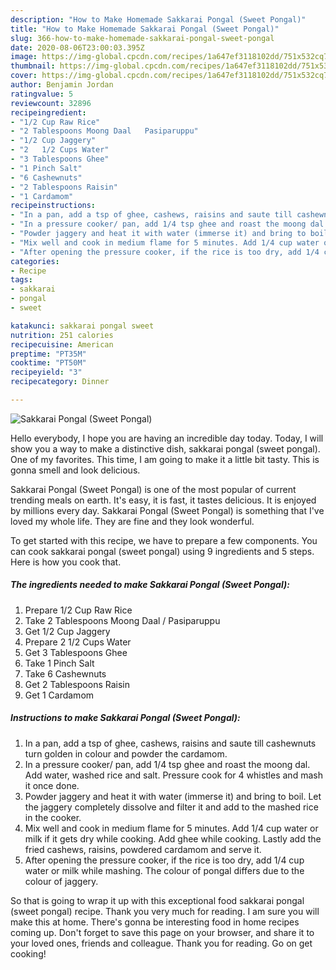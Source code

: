 ```yaml
---
description: "How to Make Homemade Sakkarai Pongal (Sweet Pongal)"
title: "How to Make Homemade Sakkarai Pongal (Sweet Pongal)"
slug: 366-how-to-make-homemade-sakkarai-pongal-sweet-pongal
date: 2020-08-06T23:00:03.395Z
image: https://img-global.cpcdn.com/recipes/1a647ef3118102dd/751x532cq70/sakkarai-pongal-sweet-pongal-recipe-main-photo.jpg
thumbnail: https://img-global.cpcdn.com/recipes/1a647ef3118102dd/751x532cq70/sakkarai-pongal-sweet-pongal-recipe-main-photo.jpg
cover: https://img-global.cpcdn.com/recipes/1a647ef3118102dd/751x532cq70/sakkarai-pongal-sweet-pongal-recipe-main-photo.jpg
author: Benjamin Jordan
ratingvalue: 5
reviewcount: 32896
recipeingredient:
- "1/2 Cup Raw Rice"
- "2 Tablespoons Moong Daal   Pasiparuppu"
- "1/2 Cup Jaggery"
- "2   1/2 Cups Water"
- "3 Tablespoons Ghee"
- "1 Pinch Salt"
- "6 Cashewnuts"
- "2 Tablespoons Raisin"
- "1 Cardamom"
recipeinstructions:
- "In a pan, add a tsp of ghee, cashews, raisins and saute till cashewnuts turn golden in colour and powder the cardamom."
- "In a pressure cooker/ pan, add 1/4 tsp ghee and roast the moong dal. Add water, washed rice and salt. Pressure cook for 4 whistles and mash it once done."
- "Powder jaggery and heat it with water (immerse it) and bring to boil. Let the jaggery completely dissolve and filter it and add to the mashed rice in the cooker."
- "Mix well and cook in medium flame for 5 minutes. Add 1/4 cup water or milk if it gets dry while cooking. Add ghee while cooking. Lastly add the fried cashews, raisins, powdered cardamom and serve it."
- "After opening the pressure cooker, if the rice is too dry, add 1/4 cup water or milk while mashing. The colour of pongal differs due to the colour of jaggery."
categories:
- Recipe
tags:
- sakkarai
- pongal
- sweet

katakunci: sakkarai pongal sweet 
nutrition: 251 calories
recipecuisine: American
preptime: "PT35M"
cooktime: "PT50M"
recipeyield: "3"
recipecategory: Dinner

---
```



![Sakkarai Pongal (Sweet Pongal)](https://img-global.cpcdn.com/recipes/1a647ef3118102dd/751x532cq70/sakkarai-pongal-sweet-pongal-recipe-main-photo.jpg)

Hello everybody, I hope you are having an incredible day today. Today, I will show you a way to make a distinctive dish, sakkarai pongal (sweet pongal). One of my favorites. This time, I am going to make it a little bit tasty. This is gonna smell and look delicious.

Sakkarai Pongal (Sweet Pongal) is one of the most popular of current trending meals on earth. It's easy, it is fast, it tastes delicious. It is enjoyed by millions every day. Sakkarai Pongal (Sweet Pongal) is something that I've loved my whole life. They are fine and they look wonderful.




To get started with this recipe, we have to prepare a few components. You can cook sakkarai pongal (sweet pongal) using 9 ingredients and 5 steps. Here is how you cook that.

<!--inarticleads1-->

##### The ingredients needed to make Sakkarai Pongal (Sweet Pongal):

1. Prepare 1/2 Cup Raw Rice
1. Take 2 Tablespoons Moong Daal /  Pasiparuppu
1. Get 1/2 Cup Jaggery
1. Prepare 2   1/2 Cups Water
1. Get 3 Tablespoons Ghee
1. Take 1 Pinch Salt
1. Take 6 Cashewnuts
1. Get 2 Tablespoons Raisin
1. Get 1 Cardamom




<!--inarticleads2-->

##### Instructions to make Sakkarai Pongal (Sweet Pongal):

1. In a pan, add a tsp of ghee, cashews, raisins and saute till cashewnuts turn golden in colour and powder the cardamom.
1. In a pressure cooker/ pan, add 1/4 tsp ghee and roast the moong dal. Add water, washed rice and salt. Pressure cook for 4 whistles and mash it once done.
1. Powder jaggery and heat it with water (immerse it) and bring to boil. Let the jaggery completely dissolve and filter it and add to the mashed rice in the cooker.
1. Mix well and cook in medium flame for 5 minutes. Add 1/4 cup water or milk if it gets dry while cooking. Add ghee while cooking. Lastly add the fried cashews, raisins, powdered cardamom and serve it.
1. After opening the pressure cooker, if the rice is too dry, add 1/4 cup water or milk while mashing. The colour of pongal differs due to the colour of jaggery.




So that is going to wrap it up with this exceptional food sakkarai pongal (sweet pongal) recipe. Thank you very much for reading. I am sure you will make this at home. There's gonna be interesting food in home recipes coming up. Don't forget to save this page on your browser, and share it to your loved ones, friends and colleague. Thank you for reading. Go on get cooking!
